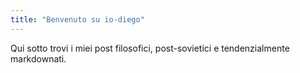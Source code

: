 ```yaml
---
title: "Benvenuto su io-diego"
---
```


Qui sotto trovi i miei post filosofici, post-sovietici e tendenzialmente markdownati.